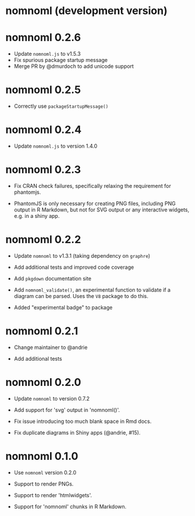 # nomnoml (development version)



# nomnoml 0.2.6

- Update `nomnoml.js` to v1.5.3
- Fix spurious package startup message
- Merge PR by @dmurdoch to add unicode support

# nomnoml 0.2.5

- Correctly use `packageStartupMessage()`


# nomnoml 0.2.4

- Update `nomnoml.js` to version 1.4.0


# nomnoml 0.2.3

- Fix CRAN check failures, specifically relaxing the requirement for phantomjs.

- PhantomJS is only necessary for creating PNG files, including PNG output in R Markdown, but not for SVG output or any interactive widgets, e.g. in a shiny app.


# nomnoml 0.2.2

- Update `nomnoml` to v1.3.1 (taking dependency on `graphre`)

- Add additional tests and improved code coverage

- Add `pkgdown` documentation site

- Add `nomnoml_validate()`, an experimental function to validate if a diagram can be parsed.  Uses the `V8` package to do this.

- Added "experimental badge" to package


# nomnoml 0.2.1

- Change maintainer to @andrie

- Add additional tests


# nomnoml 0.2.0 

- Update `nomnoml` to version 0.7.2

- Add support for 'svg' output in 'nomnoml()'.

- Fix issue introducing too much blank space in Rmd docs.

- Fix duplicate diagrams in Shiny apps (@andrie, #15).


# nomnoml 0.1.0 

- Use `nomnoml` version 0.2.0

- Support to render PNGs.

- Support to render 'htmlwidgets'.

- Support for 'nomnoml' chunks in R Markdown.
